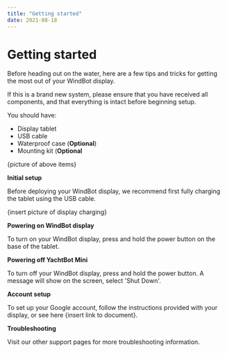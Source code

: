 ```yaml
---
title: "Getting started"
date: 2021-08-18
---
```

# Getting started

Before heading out on the water, here are a few tips and tricks for getting the most out of your WindBot display.

  

If this is a brand new system, please ensure that you have received all components, and that everything is intact before beginning setup.

  

You should have:

*   Display tablet
*   USB cable
*   Waterproof case (**Optional**)
*   Mounting kit (**Optional**

  

{picture of above items}

  

**Initial setup**

  

Before deploying your WindBot display, we recommend first fully charging the tablet using the USB cable.

  

{insert picture of display charging}

  

  

**Powering on WindBot display**

  

To turn on your WindBot display, press and hold the power button on the base of the tablet. 

  

  

**Powering off YachtBot Mini**

  

To turn off your WindBot display, press and hold the power button. A message will show on the screen, select 'Shut Down'.

  

  

**Account setup**

  

To set up your Google account, follow the instructions provided with your display, or see here {insert link to document}.

  

  

**Troubleshooting**

Visit our other support pages for more troubleshooting information.